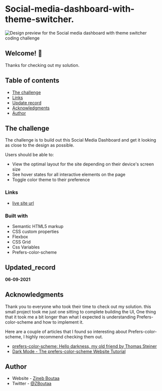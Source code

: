 # Social-media-dashboard-with-theme-switcher.

![Design preview for the Social media dashboard with theme switcher coding challenge](/design/desktop-preview.jpg)

## Welcome! 👋

Thanks for checking out my solution.

## Table of contents

- [The challenge](#the-challenge)
- [Links](#Links)
- [Update record](#Updated_record)
- [Acknowledgments](#Acknowledgments)
- [Author](#Author)

## The challenge

The challenge is to build out this Social Media Dashboard and get it looking as close to the design as possible.

Users should be able to:

- View the optimal layout for the site depending on their device's screen size
- See hover states for all interactive elements on the page
- Toggle color theme to their preference

### Links

- [live site url](https://zineb-bou.github.io/Social-media-dashboard-with-theme-switcher./)

### Built with

- Semantic HTML5 markup
- CSS custom properties
- Flexbox
- CSS Grid
- Css Variables
- Prefers-color-scheme

## Updated_record

**06-09-2021**

## Acknowledgments

Thank you to everyone who took their time to check out my solution. this small project took me just one sitting to complete building the UI, One thing that it  took me a bit longer than what I expected is understanding Prefers-color-scheme and how to implement it.

Here are a couple of articles that I found so interesting about Prefers-color-scheme, I highly recommend checking them out.

- [prefers-color-scheme: Hello darkness, my old friend by Thomas Steiner](https://web.dev/prefers-color-scheme/)
- [Dark Mode - The prefers-color-scheme Website Tutorial](https://www.ditdot.hr/en/dark-mode-website-tutorial)

## Author

- Website - [Zineb Boutaa](https://zineb-bou.github.io/)
- Twitter - [@ZBoutaa](https://twitter.com/ZBoutaa)
